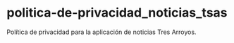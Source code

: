 # politica-de-privacidad_noticias_tsas
Política de privacidad para la aplicación de noticias Tres Arroyos.
